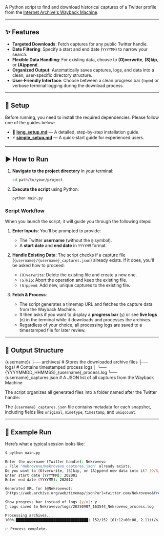 
A Python script to find and download historical captures of a Twitter profile from the [Internet Archive's Wayback Machine](https://web.archive.org/).

---

## ✨ Features

* **Targeted Downloads**: Fetch captures for any public Twitter handle.
* **Date Filtering**: Specify a start and end date (`YYYYMM`) to narrow your search.
* **Flexible Data Handling**: For existing data, choose to **(O)verwrite**, **(S)kip**, or **(A)ppend**.
* **Organized Output**: Automatically saves captures, logs, and data into a clean, user-specific directory structure.
* **User-Friendly Interface**: Choose between a clean progress bar (`tqdm`) or verbose terminal logging during the download process.

---

## 🚀 Setup

Before running, you need to install the required dependencies. Please follow one of the guides below:

* 📄 **[long_setup.md](long_setup.md)** — A detailed, step-by-step installation guide.
* ⚡ **[simple_setup.md](simple_setup.md)** — A quick-start guide for experienced users.

---

## ▶️ How to Run

1.  **Navigate to the project directory** in your terminal:
    ```bash
    cd path/to/your/project
    ```

2.  **Execute the script** using Python:
    ```bash
    python main.py
    ```

### Script Workflow

When you launch the script, it will guide you through the following steps:

1.  **Enter Inputs**: You'll be prompted to provide:
    * The Twitter **username** (without the `@` symbol).
    * A **start date** and **end date** in `YYYYMM` format.

2.  **Handle Existing Data**: The script checks if a capture file (`{username}/{username}_captures.json`) already exists. If it does, you'll be asked how to proceed:
    * `(O)verwrite`: Delete the existing file and create a new one.
    * `(S)kip`: Abort the operation and keep the existing file.
    * `(A)ppend`: Add new, unique captures to the existing file.

3.  **Fetch & Process**:
    * The script generates a timemap URL and fetches the capture data from the Wayback Machine.
    * It then asks if you want to display a **progress bar** (`y`) or see **live logs** (`n`) in the terminal while it downloads and processes the archives.
    * Regardless of your choice, all processing logs are saved to a timestamped file for later review.

---

## 📂 Output Structure

{username}/
├── archives/                    # Stores the downloaded archive files
├── logs/                        # Contains timestamped process logs
│   └── {YYYYMMDD_HHMMSS}_{username}_process.log
└── {username}_captures.json     # A JSON list of all captures from the Wayback Machine

The script organizes all generated files into a folder named after the Twitter handle:

The `{username}_captures.json` file contains metadata for each snapshot, including fields like `original`, `mimetype`, `timestamp`, and `uniqcount`.

---

## 📝 Example Run

Here’s what a typical session looks like:

```bash
$ python main.py

Enter the username (Twitter handle): Nekrovevo
⚠️ File 'Nekrovevo/Nekrovevo_captures.json' already exists.
Do you want to (O)verwrite, (S)kip, or (A)ppend new data into it? [O/S/A]: A
Enter start date (YYYYMM): 202001
Enter end date (YYYYMM): 202012

Generated URL for (@Nekrovevo):
[https://web.archive.org/web/timemap/json?url=twitter.com/Nekrovevo&from=202001&to=202012&matchType=prefix&output=json](https://web.archive.org/web/timemap/json?url=twitter.com/Nekrovevo&from=202001&to=202012&matchType=prefix&output=json)

Show progress bar instead of logs [y/n]: y
📜 Logs saved to Nekrovevo/logs/20250907_163544_Nekrovevo_process.log

Processing archives...
100%|█████████████████████████████████| 152/152 [01:12<00:00, 2.11it/s]

✅ Process complete.


